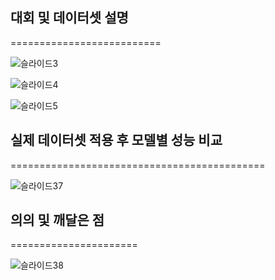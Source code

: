 ## 대회 및 데이터셋 설명
==========================

![슬라이드3](https://user-images.githubusercontent.com/56110972/103416972-33d5e700-4bcc-11eb-8ca1-d8c0d4a07281.PNG)

![슬라이드4](https://user-images.githubusercontent.com/56110972/103417075-99c26e80-4bcc-11eb-88b0-1e4b4978952f.PNG)

![슬라이드5](https://user-images.githubusercontent.com/56110972/103417090-a777f400-4bcc-11eb-89e4-41bf61bf7e62.PNG)    



## 실제 데이터셋 적용 후 모델별 성능 비교
============================================

![슬라이드37](https://user-images.githubusercontent.com/56110972/103417146-daba8300-4bcc-11eb-9c14-4fa61e968dae.PNG)    



## 의의 및 깨달은 점
======================


![슬라이드38](https://user-images.githubusercontent.com/56110972/103417181-fcb40580-4bcc-11eb-879e-bba560fa92f8.PNG)    
